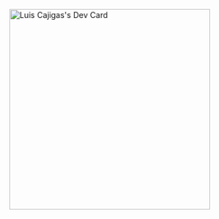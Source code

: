 <a href="https://app.daily.dev/luisinder"><img src="https://api.daily.dev/devcards/v2/nkQTEgR1B.png?r=dys" width="356" alt="Luis Cajigas's Dev Card"/></a>
